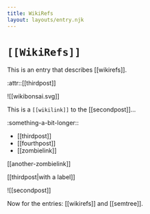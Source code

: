 ```yaml
---
title: WikiRefs
layout: layouts/entry.njk
---
```


# `[[WikiRefs]]`

This is an entry that describes [[wikirefs]].


:attr::[[thirdpost]]

![[wikibonsai.svg]]

This is a `[[wikilink]]` to the [[secondpost]]...

:something-a-bit-longer::
- [[thirdpost]]
- [[fourthpost]]
- [[zombielink]]

[[another-zombielink]]

[[thirdpost|with a label]]

![[secondpost]]

Now for the entries: [[wikirefs]] and [[semtree]].
